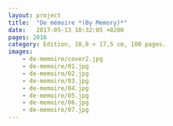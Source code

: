 ```yaml
---
layout: project
title:  "De mémoire *(By Memory)*"
date:   2017-05-13 10:32:05 +0200
pages: 2016
category: Edition, 10,8 × 17,5 cm, 100 pages.
images: 
    - de-memoire/cover2.jpg
    - de-memoire/01.jpg
    - de-memoire/02.jpg
    - de-memoire/03.jpg
    - de-memoire/04.jpg
    - de-memoire/05.jpg
    - de-memoire/06.jpg
    - de-memoire/07.jpg
---
```

